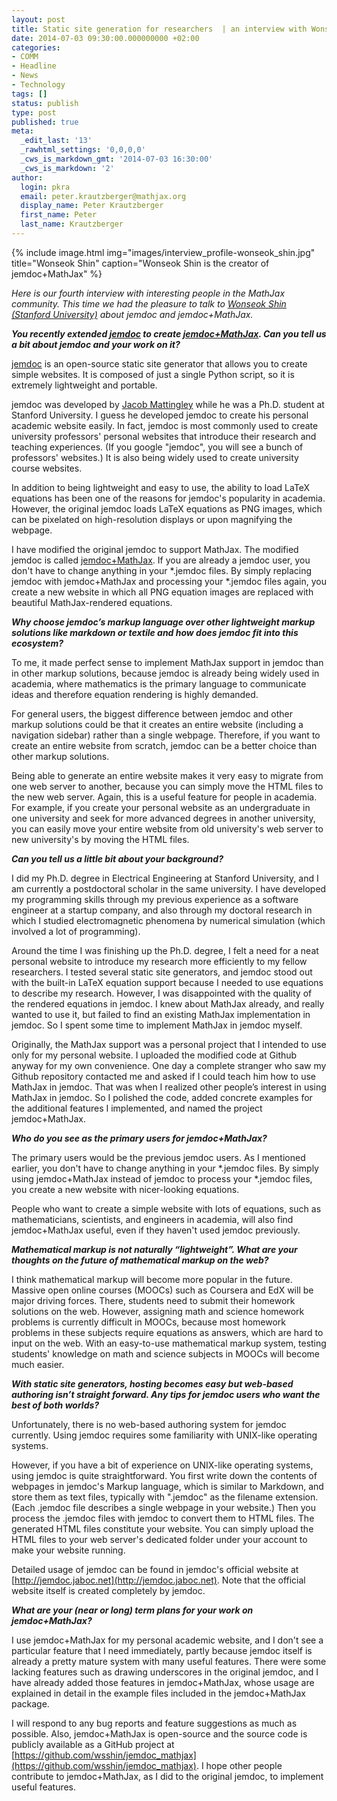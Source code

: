 ```yaml
---
layout: post
title: Static site generation for researchers  | an interview with Wonseok Shin
date: 2014-07-03 09:30:00.000000000 +02:00
categories:
- COMM
- Headline
- News
- Technology
tags: []
status: publish
type: post
published: true
meta:
  _edit_last: '13'
  _rawhtml_settings: '0,0,0,0'
  _cws_is_markdown_gmt: '2014-07-03 16:30:00'
  _cws_is_markdown: '2'
author:
  login: pkra
  email: peter.krautzberger@mathjax.org
  display_name: Peter Krautzberger
  first_name: Peter
  last_name: Krautzberger
---
```


{% include image.html img="images/interview_profile-wonseok_shin.jpg" title="Wonseok Shin" caption="Wonseok Shin is the creator of jemdoc+MathJax" %}

_Here is our fourth interview with interesting people in the MathJax community. This time we had the pleasure to talk to [Wonseok Shin (Stanford University)](http://web.stanford.edu/~wsshin/) about jemdoc and jemdoc+MathJax._

**_You recently extended [jemdoc](http://jemdoc.jaboc.net) to create [jemdoc+MathJax](https://github.com/wsshin/jemdoc_mathjax). Can you tell us a bit about jemdoc and your work on it?_**

[jemdoc](http://jemdoc.jaboc.net) is an open-source static site generator that allows you to create simple websites.  It is composed of just a single Python script, so it is extremely lightweight and portable.

jemdoc was developed by [Jacob Mattingley](https://twitter.com/jem_nz) while he was a Ph.D. student at Stanford University.  I guess he developed jemdoc to create his personal academic website easily.  In fact, jemdoc is most commonly used to create university professors' personal websites that introduce their research and teaching experiences.  (If you google "jemdoc", you will see a bunch of professors' websites.)  It is also being widely used to create university course websites.

In addition to being lightweight and easy to use, the ability to load LaTeX equations has been one of the reasons for jemdoc's popularity in academia.  However, the original jemdoc loads LaTeX equations as PNG images, which can be pixelated on high-resolution displays or upon magnifying the webpage.

I have modified the original jemdoc to support MathJax.  The modified jemdoc is called [jemdoc+MathJax](https://github.com/wsshin/jemdoc_mathjax).   If you are already a jemdoc user, you don't have to change anything in your *.jemdoc files.  By simply replacing jemdoc with jemdoc+MathJax and processing your *.jemdoc files again, you create a new website in which all PNG equation images are replaced with beautiful MathJax-rendered equations.

**_Why choose jemdoc’s markup language over other lightweight markup solutions like markdown or textile and how does jemdoc fit into this ecosystem?_**

To me, it made perfect sense to implement MathJax support in jemdoc than in other markup solutions, because jemdoc is already being widely used in academia, where mathematics is the primary language to communicate ideas and therefore equation rendering is highly demanded.

For general users, the biggest difference between jemdoc and other markup solutions could be that it creates an entire website (including a navigation sidebar) rather than a single webpage.  Therefore, if you want to create an entire website from scratch, jemdoc can be a better choice than other markup solutions.

Being able to generate an entire website makes it very easy to migrate from one web server to another, because you can simply move the HTML files to the new web server.  Again, this is a useful feature for people in academia.  For example, if you create your personal website as an undergraduate in one university and seek for more advanced degrees in another university, you can easily move your entire website from old university's web server to new university's by moving the HTML files.

**_Can you tell us a little bit about your background?_**

I did my Ph.D. degree in Electrical Engineering at Stanford University, and I am currently a postdoctoral scholar in the same university.  I have developed my programming skills through my previous experience as a software engineer at a startup company, and also through my doctoral research in which I studied electromagnetic phenomena by numerical simulation (which involved a lot of programming).

Around the time I was finishing up the Ph.D. degree, I felt a need for a neat personal website to introduce my research more efficiently to my fellow researchers.  I tested several static site generators, and jemdoc stood out with the built-in LaTeX equation support because I needed to use equations to describe my research.  However, I was disappointed with the quality of the rendered equations in jemdoc.  I knew about MathJax already, and really wanted to use it, but failed to find an existing MathJax implementation in jemdoc.  So I spent some time to implement MathJax in jemdoc myself.

Originally, the MathJax support was a personal project that I intended to use only for my personal website.  I uploaded the modified code at Github anyway for my own convenience.  One day a complete stranger who saw my Github repository contacted me and asked if I could teach him how to use MathJax in jemdoc. That was when I realized other people’s interest in using MathJax in jemdoc. So I polished the code, added concrete examples for the additional features I implemented, and named the project jemdoc+MathJax.

**_Who do you see as the primary users for jemdoc+MathJax?_**

The primary users would be the previous jemdoc users.  As I mentioned earlier, you don't have to change anything in your *.jemdoc files.  By simply using jemdoc+MathJax instead of jemdoc to process your *.jemdoc files, you create a new website with nicer-looking equations.

People who want to create a simple website with lots of equations, such as mathematicians, scientists, and engineers in academia, will also find jemdoc+MathJax useful, even if they haven't used jemdoc previously.

**_Mathematical markup is not naturally “lightweight”.  What are your thoughts on the future of mathematical markup on the web?_**

I think mathematical markup will become more popular in the future.  Massive open online courses (MOOCs) such as Coursera and EdX will be major driving forces.  There, students need to submit their homework solutions on the web.  However, assigning math and science homework problems is currently difficult in MOOCs, because most homework problems in these subjects require equations as answers, which are hard to input on the web.  With an easy-to-use mathematical markup system, testing students' knowledge on math and science subjects in MOOCs will become much easier.

**_With static site generators, hosting becomes easy but web-based authoring isn’t straight forward. Any tips for jemdoc users who want the best of both worlds?_**

Unfortunately, there is no web-based authoring system for jemdoc currently.  Using jemdoc requires some familiarity with UNIX-like operating systems.

However, if you have a bit of experience on UNIX-like operating systems, using jemdoc is quite straightforward.  You first write down the contents of webpages in jemdoc's Markup language, which is similar to Markdown, and store them as text files, typically with ".jemdoc" as the filename extension.  (Each .jemdoc file describes a single webpage in your website.)  Then you process the .jemdoc files with jemdoc to convert them to HTML files.  The generated HTML files constitute your website.  You can simply upload the HTML files to your web server's dedicated folder under your account to make your website running.

Detailed usage of jemdoc can be found in jemdoc's official website at [http://jemdoc.jaboc.net](http://jemdoc.jaboc.net).  Note that the official website itself is created completely by jemdoc.

**_What are your (near or long) term plans for your work on jemdoc+MathJax?_**

I use jemdoc+MathJax for my personal academic website, and I don't see a particular feature that I need immediately, partly because jemdoc itself is already a pretty mature system with many useful features.  There were some lacking features such as drawing underscores in the original jemdoc, and I have already added those features in jemdoc+MathJax, whose usage are explained in detail in the example files included in the jemdoc+MathJax package.

I will respond to any bug reports and feature suggestions as much as possible.  Also, jemdoc+MathJax is open-source and the source code is publicly available as a GitHub project at [https://github.com/wsshin/jemdoc_mathjax](https://github.com/wsshin/jemdoc_mathjax).  I hope other people contribute to jemdoc+MathJax, as I did to the original jemdoc, to implement useful features.